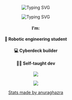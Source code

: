 <p align="center"><img src="https://readme-typing-svg.demolab.com?font=Shadows+Into+Light&size=70&pause=1000&color=00B0F7&center=true&vCenter=true&width=435&lines=I'm+Glinek" alt="Typing SVG" /></p>
<p align="center"><img src="https://readme-typing-svg.demolab.com?font=Shadows+Into+Light&size=20&pause=1000&color=F7538C&center=true&vCenter=true&width=435&lines=I+do+cyberdecks+(mainly)" alt="Typing SVG"></p>

<h4 align="center">I'm:</h4>
<h4 align="center">🤖 Robotic engineering student</h4>
<h4 align="center">💻 Cyberdeck builder</h4>
<h4 align="center">👨‍💻 Self-taught dev</h4>
<p align="center"><img src="https://github-readme-stats.vercel.app/api?username=Glinek" /></p>
<p align="center"><img src="https://github-readme-stats.vercel.app/api/top-langs/?username=Glinek" /></p>
<p align="center"><a href="https://github.com/anuraghazra/github-readme-stats">Stats made by anuraghazra<a></p>
